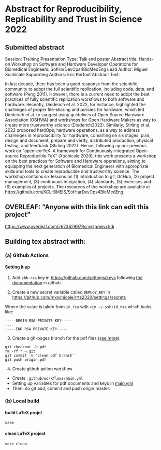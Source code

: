 # Abstract for Reproducibility, Replicability and Trust in Science 2022

## Submitted abstract

Session: Training
Presentation Type: Talk and poster
Abstract title: Hands-on Workshop on Software and Hardware Developer Operations for Biomedical Engineers: SofHarDevOps4BioMedEng
Lead Author: Miguel Xochicale
Supporting Authors: Eric Kerfoot 
Abstract Text:

In last decade, there has been a good response from the scientific community to adopt the full scientific replication, including code, data, and software (Peng 2011). 
However, there is a current need to adopt the best practices of fully scientific replication workflows to both software and hardware.
Recently, Diederich et al. 2022, for instance, highlighted the challenges of proper file-sharing and policies for hardware, which led Diederich et al. to suggest using guidelines of Open Source Hardware Association (OSHWA) and workshops for Open Hardware Makers as way to create more trustworthy science (Diederich2022).
Similarly, Stirling et al. 2022 proposed hardOps, hardware operations, as a way to address challenges in reproducibility for hardware, consisting on six stages: plan, design and document, prepare and verify, distributed production, physical testing, and feedback (Stirling 2022). 
Hence, following up our previous work on "open-corTeX: A framework for Continuously-integrated Open-source Reproducible TeX" (Xochicale 2020), this work presents a workshop on the best practices for Software and Hardware operations, aiming to equipping the next generation of Biomedical Engineers with appropriate skills and tools to create reproducible and trustworthy science.
The workshop contains six lessons on (1) introduction to git, GitHub, (2) project management, (3) continuous integration, (4) standards, (5) exercises and (6) examples of projects.
The resources of the workshop are available at https://github.com/KCL-BMEIS/SofHarDevOps4BioMedEng.

## OVERLEAF: "Anyone with this link can edit this project"
https://www.overleaf.com/2673429979cmyzgqwvxhdj

## Building tex abstract with:

### (a) Github Actions
#### Setting it up
1. Add `shh-rsa` key in https://github.com/settings/keys following [the documentation](https://help.github.com/en/github/authenticating-to-github/adding-a-new-ssh-key-to-your-github-account) in github.

2. Create a new secret variable called `DEPLOY_KEY` in 
https://github.com/mxochicale/rrts2020/settings/secrets 

Where the value is taken from `id_rsa` with 
`vim ~/.ssh/id_rsa` which looks like:  
```
-----BEGIN RSA PRIVATE KEY-----
...
-----END RSA PRIVATE KEY-----
```

3. Create a gh-pages branch for the pdf files [(see more)](https://www.freecodecamp.org/forum/t/push-a-new-local-branch-to-a-remote-git-repository-and-track-it-too/13222).
```
git checkout -b pdf
rm -rf * ~.git
git commit -m 'clean pdf branch'
git push origin pdf
```

4. Create github action workflow
* Create `.github/workflows/main.yml`
* Setting up variables for pdf documents and keys in [main.yml](../.github/workflows/main.yml)
* Then: do git add, commit and push origin master.


### (b) Local build
#### build LaTeX projet
```
make
```
#### clean LaTeX project
```
make clean
```
